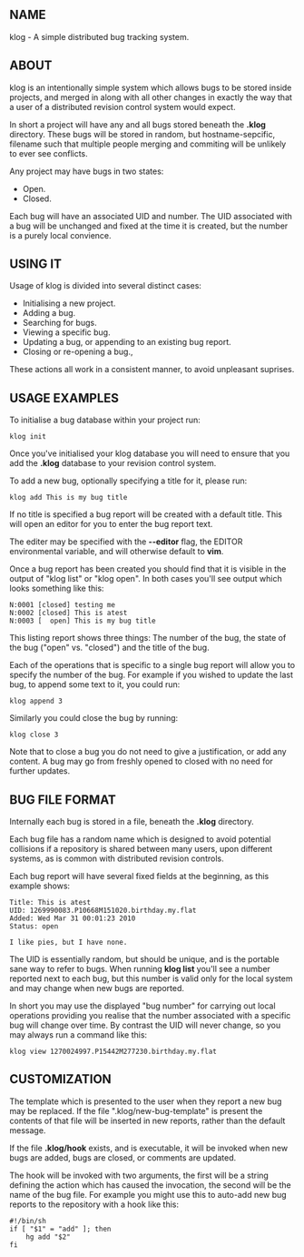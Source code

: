 ## NAME

klog - A simple distributed bug tracking system.

## ABOUT

klog is an intentionally simple system which allows bugs to be stored
inside projects, and merged in along with all other changes in exactly the
way that a user of a distributed revision control system would expect.

In short a project will have any and all bugs stored beneath the **.klog**
directory.  These bugs will be stored in random, but hostname-sepcific,
filename such that multiple people merging and commiting will be unlikely
to ever see conflicts.

Any project may have bugs in two states:

* Open.
* Closed.

Each bug will have an associated UID and number.  The UID associated with
a bug will be unchanged and fixed at the time it is created, but the number
is a purely local convience.

## USING IT

Usage of klog is divided into several distinct cases:

* Initialising a new project.
* Adding a bug.
* Searching for bugs.
* Viewing a specific bug.
* Updating a bug, or appending to an existing bug report.
* Closing or re-opening a bug.,

These actions all work in a consistent manner, to avoid unpleasant suprises.

## USAGE EXAMPLES

To initialise a bug database within your project run:

    klog init

Once you've initialised your klog database you will need to ensure that
you add the **.klog** database to your revision control system.

To add a new bug, optionally specifying a title for it, please run:

    klog add This is my bug title

If no title is specified a bug report will be created with a default
title.  This will open an editor for you to enter the bug report text.

The editer may be specified with the **--editor** flag, the EDITOR environmental
variable, and will otherwise default to **vim**.

Once a bug report has been created you should find that it is visible in the
output of "klog list" or "klog open".  In both cases you'll see output which
looks something like this:

    N:0001 [closed] testing me
    N:0002 [closed] This is atest
    N:0003 [  open] This is my bug title

This listing report shows three things:  The number of the bug, the state
of the bug ("open" vs. "closed") and the title of the bug.

Each of the operations that is specific to a single bug report will allow you
to specify the number of the bug.  For example if you wished to update the
last bug, to append some text to it, you could run:

    klog append 3

Similarly you could close the bug by running:

    klog close 3

Note that to close a bug you do not need to give a justification, or add
any content.  A bug may go from freshly opened to closed with no need for
further updates.

## BUG FILE FORMAT

Internally each bug is stored in a file, beneath the **.klog** directory.

Each bug file has a random name which is designed to avoid potential collisions
if a repository is shared between many users, upon different systems, as is
common with distributed revision controls.

Each bug report will have several fixed fields at the beginning, as this
example shows:

    Title: This is atest
    UID: 1269990083.P10668M151020.birthday.my.flat
    Added: Wed Mar 31 00:01:23 2010
    Status: open

    I like pies, but I have none.

The UID is essentially random, but should be unique, and is the portable
sane way to refer to bugs.  When running **klog list** you'll see a number
reported next to each bug, but this number is valid only for the local system
and may change when new bugs are reported.

In short you may use the displayed "bug number" for carrying out local
operations providing you realise that the number associated with a specific
bug will change over time.  By contrast the UID will never change, so you
may always run a command like this:

    klog view 1270024997.P15442M277230.birthday.my.flat

## CUSTOMIZATION

The template which is presented to the user when they report a new bug
may be replaced.  If the file ".klog/new-bug-template" is present the
contents of that file will be inserted in new reports, rather than the
default message.

If the file **.klog/hook** exists, and is executable, it will be invoked
when new bugs are added, bugs are closed, or comments are updated.

The hook will be invoked with two arguments, the first will be a string
defining the action which has caused the invocation, the second will be
the name of the bug file.  For example you might use this to auto-add
new bug reports to the repository with a hook like this:

    #!/bin/sh
    if [ "$1" = "add" ]; then
        hg add "$2"
    fi